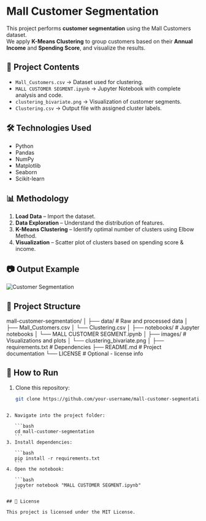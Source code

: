 
# Mall Customer Segmentation

This project performs **customer segmentation** using the Mall Customers dataset.  
We apply **K-Means Clustering** to group customers based on their **Annual Income** and **Spending Score**, and visualize the results.

## 📂 Project Contents
- `Mall_Customers.csv` → Dataset used for clustering.
- `MALL CUSTOMER SEGMENT.ipynb` → Jupyter Notebook with complete analysis and code.
- `clustering_bivariate.png` → Visualization of customer segments.
- `Clustering.csv` → Output file with assigned cluster labels.

## 🛠️ Technologies Used
- Python
- Pandas
- NumPy
- Matplotlib
- Seaborn
- Scikit-learn

## 📊 Methodology
1. **Load Data** – Import the dataset.
2. **Data Exploration** – Understand the distribution of features.
3. **K-Means Clustering** – Identify optimal number of clusters using Elbow Method.
4. **Visualization** – Scatter plot of clusters based on spending score & income.

## 📷 Output Example
![Customer Segmentation](clustering_bivariate.png)
## 📂 Project Structure
mall-customer-segmentation/
│
├── data/                     # Raw and processed data
│   ├── Mall_Customers.csv
│   └── Clustering.csv
│
├── notebooks/                # Jupyter notebooks
│   └── MALL CUSTOMER SEGMENT.ipynb
│
├── images/                   # Visualizations and plots
│   └── clustering_bivariate.png
│
├── requirements.txt          # Dependencies
├── README.md                 # Project documentation
└── LICENSE                   # Optional - license info

## 🚀 How to Run
1. Clone this repository:
   ```bash
   git clone https://github.com/your-username/mall-customer-segmentation.git
````

2. Navigate into the project folder:

   ```bash
   cd mall-customer-segmentation
   ```
3. Install dependencies:

   ```bash
   pip install -r requirements.txt
   ```
4. Open the notebook:

   ```bash
   jupyter notebook "MALL CUSTOMER SEGMENT.ipynb"
   ```

## 📜 License

This project is licensed under the MIT License.

